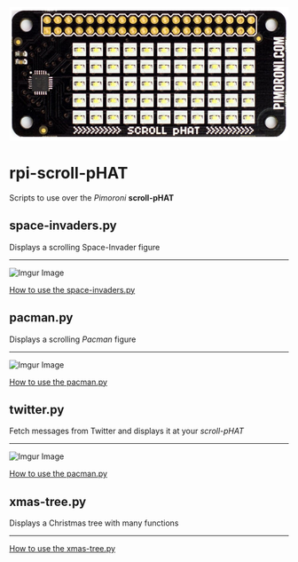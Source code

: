 
![Alt text](./scroll-pHAT_Board.jpg?raw=true "Pimoroni scroll-pHAT")

# rpi-scroll-pHAT
Scripts to use over the *Pimoroni* **scroll-pHAT**

## space-invaders.py
Displays a scrolling Space-Invader figure
_____________________________________________

![Imgur Image](http://i.imgur.com/x8ZZOrJ.gif)

[How to use the space-invaders.py](space-invaders/README.md)

## pacman.py
Displays a scrolling *Pacman* figure
_____________________________________________

![Imgur Image](http://i.imgur.com/aouZp2E.gif)

[How to use the pacman.py](pacman/README.md)

## twitter.py
Fetch messages from Twitter and displays it at your *scroll-pHAT*
_____________________________________________

![Imgur Image](http://i.imgur.com/qj4PWU8.gif)

[How to use the pacman.py](twitter/README.md)

## xmas-tree.py
Displays a Christmas tree with many functions
_____________________________________________

[How to use the xmas-tree.py](xmas-tree/README.md)
